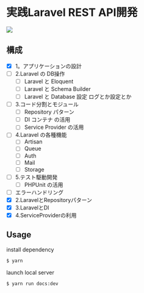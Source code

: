 # 実践Laravel REST API開発

![](/images/leccafe.png)

## 構成



- [x] 1。アプリケーションの設計 
- [ ] 2.Laravel の DB操作
  - [ ] Laravel と Eloquent
  - [ ] Laravel と Schema Builder
  - [ ] Laravel と Database 設定 ログとか設定とか
- [ ] 3.コード分割とモジュール
  - [ ] Repository パターン
  - [ ] DI コンテナ の活用
  - [ ] Service Provider の活用
- [ ] 4.Laravel の各種機能
  - [ ] Artisan 
  - [ ] Queue 
  - [ ] Auth 
  - [ ] Mail 
  - [ ] Storage 
- [ ] 5.テスト駆動開発
  - [ ] PHPUnit の活用
  
- [ ] エラーハンドリング  
- [x] 2.LaravelとRepositoryパターン
- [x] 3.LaravelとDI 
- [x] 4.ServiceProviderの利用

## Usage

install dependency

```bash
$ yarn
```

launch local server

```bash
$ yarn run docs:dev
```
